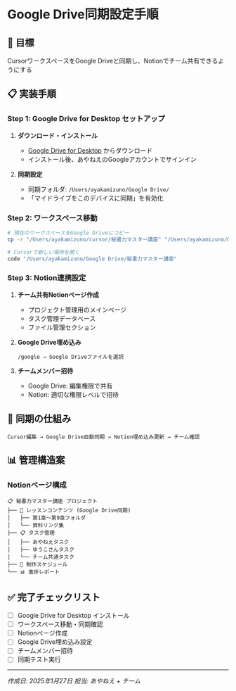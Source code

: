 # Google Drive同期設定手順

## 🎯 目標
CursorワークスペースをGoogle Driveと同期し、Notionでチーム共有できるようにする

## 📋 実装手順

### Step 1: Google Drive for Desktop セットアップ
1. **ダウンロード・インストール**
   - [Google Drive for Desktop](https://www.google.com/drive/download/) からダウンロード
   - インストール後、あやねえのGoogleアカウントでサインイン

2. **同期設定**
   - 同期フォルダ: `/Users/ayakamizuno/Google Drive/`
   - 「マイドライブをこのデバイスに同期」を有効化

### Step 2: ワークスペース移動
```bash
# 現在のワークスペースをGoogle Driveにコピー
cp -r "/Users/ayakamizuno/cursor/秘書力マスター講座" "/Users/ayakamizuno/Google Drive/秘書力マスター講座"

# Cursorで新しい場所を開く
code "/Users/ayakamizuno/Google Drive/秘書力マスター講座"
```

### Step 3: Notion連携設定
1. **チーム共有Notionページ作成**
   - プロジェクト管理用のメインページ
   - タスク管理データベース
   - ファイル管理セクション

2. **Google Drive埋め込み**
   ```
   /google → Google Driveファイルを選択
   ```

3. **チームメンバー招待**
   - Google Drive: 編集権限で共有
   - Notion: 適切な権限レベルで招待

## 🔄 同期の仕組み

```
Cursor編集 → Google Drive自動同期 → Notion埋め込み更新 → チーム確認
```

## 📊 管理構造案

### Notionページ構成
```
📋 秘書力マスター講座 プロジェクト
├── 📁 レッスンコンテンツ (Google Drive同期)
│   ├── 第1章〜第9章フォルダ
│   └── 資料リンク集
├── 📋 タスク管理
│   ├── あやねえタスク
│   ├── ゆうこさんタスク
│   └── チーム共通タスク
├── 📅 制作スケジュール
└── 📊 進捗レポート
```

## ✅ 完了チェックリスト
- [ ] Google Drive for Desktop インストール
- [ ] ワークスペース移動・同期確認
- [ ] Notionページ作成
- [ ] Google Drive埋め込み設定
- [ ] チームメンバー招待
- [ ] 同期テスト実行

---
*作成日: 2025年1月27日*
*担当: あやねえ + チーム*
